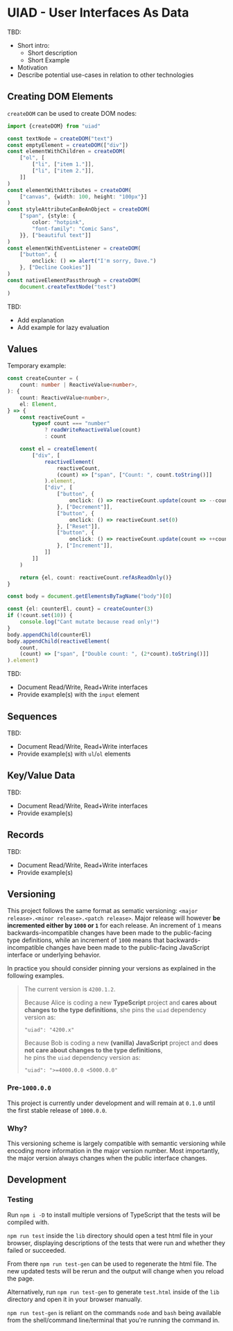 # UIAD - User Interfaces As Data

TBD:
- Short intro:
    - Short description
    - Short Example
- Motivation
- Describe potential use-cases in relation to other technologies

## Creating DOM Elements

`createDOM` can be used to create DOM nodes:

```ts
import {createDOM} from "uiad"

const textNode = createDOM("text")
const emptyElement = createDOM(["div"])
const elementWithChildren = createDOM(
    ["ol", [
        ["li", ["item 1."]],
        ["li", ["item 2."]],
    ]]
)
const elementWithAttributes = createDOM(
    ["canvas", {width: 100, height: "100px"}]
)
const styleAttributeCanBeAnObject = createDOM(
    ["span", {style: {
        color: "hotpink", 
        "font-family": "Comic Sans",
    }}, ["beautiful text"]]
)
const elementWithEventListener = createDOM(
    ["button", {
        onclick: () => alert("I'm sorry, Dave.")
    }, ["Decline Cookies"]]
)
const nativeElementPassthrough = createDOM(
    document.createTextNode("test")
)
```

TBD:
- Add explanation
- Add example for lazy evaluation

## Values

Temporary example:

```ts
const createCounter = (
    count: number | ReactiveValue<number>,
): {
    count: ReactiveValue<number>,
    el: Element,
} => {
    const reactiveCount =
        typeof count === "number"
            ? readWriteReactiveValue(count)
            : count

    const el = createElement(
        ["div", [
            reactiveElement(
                reactiveCount,
                (count) => ["span", ["Count: ", count.toString()]]
            ).element,
            ["div", [
                ["button", {
                    onclick: () => reactiveCount.update(count => --count)
                }, ["Decrement"]],
                ["button", {
                    onclick: () => reactiveCount.set(0)
                }, ["Reset"]],
                ["button", {
                    onclick: () => reactiveCount.update(count => ++count)
                }, ["Increment"]],
            ]]
        ]]
    )

    return {el, count: reactiveCount.refAsReadOnly()}
}

const body = document.getElementsByTagName("body")[0]

const {el: counterEl, count} = createCounter(3)
if (!count.set(10)) {
    console.log("Cant mutate because read only!")
}
body.appendChild(counterEl)
body.appendChild(reactiveElement(
    count,
    (count) => ["span", ["Double count: ", (2*count).toString()]]
).element)
```

TBD:
- Document Read/Write, Read+Write interfaces
- Provide example(s) with the `input` element

## Sequences

TBD:
- Document Read/Write, Read+Write interfaces
- Provide example(s) with `ul`/`ol` elements

## Key/Value Data

TBD:
- Document Read/Write, Read+Write interfaces
- Provide example(s)

## Records

TBD:
- Document Read/Write, Read+Write interfaces
- Provide example(s)

## Versioning

This project follows the same format as sematic versioning: `<major release>.<minor release>.<patch release>`.
Major release will however **be incremented either by `1000` or `1`** for each release.
An increment of `1` means backwards-incompatible changes have been made to the public-facing type definitions,
while an increment of `1000` means that backwards-incompatible changes have been made to the
public-facing JavaScript interface or underlying behavior.

In practice you should consider pinning your versions as explained in the following examples.

> The current version is `4200.1.2`.
>
> Because Alice is coding a new **TypeScript** project 
> and **cares about changes to the type definitions**, 
> she pins the `uiad` dependency version as:
> ```
> "uiad": "4200.x"
> ```
>
> Because Bob is coding a new **(vanilla) JavaScript** project 
> and **does not care about changes to the type definitions**,  
> he pins the `uiad` dependency version as:
> ```
> "uiad": ">=4000.0.0 <5000.0.0"
> ```

### Pre-`1000.0.0`

This project is currently under development and will remain at `0.1.0` until the first stable
release of `1000.0.0`.

### Why?

This versioning scheme is largely compatible with semantic versioning while
encoding more information in the major version number.
Most importantly, the major version always changes when the public
interface changes.

## Development

### Testing

Run `npm i -D` to install multiple versions of TypeScript
that the tests will be compiled with.

`npm run test` inside the `lib` directory should open a test html file
in your browser, displaying descriptions of the tests that were
run and whether they failed or succeeded.

From there `npm run test-gen` can be used to regenerate the html file. The new updated tests will be rerun and the
output will change when you reload the page.

Alternatively, run `npm run test-gen` to generate `test.html` inside of
the `lib` directory and open it in your browser manually.

`npm run test-gen` is reliant on the commands `node` and `bash`
being available from the shell/command line/terminal that you're running
the command in.

